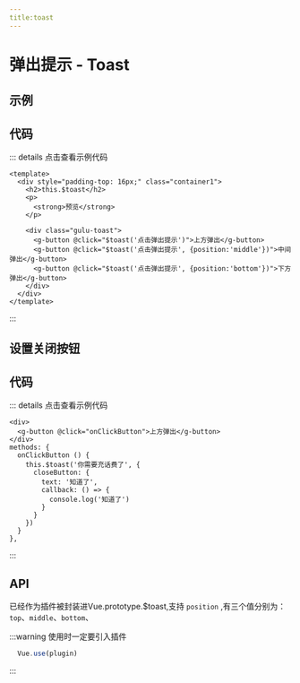 ```yaml
---
title:toast
---
```

# 弹出提示 - Toast 


## 示例

<ClientOnly>
  <toast-demos></toast-demos>
</ClientOnly>

## 代码

::: details 点击查看示例代码
```vue
<template>
  <div style="padding-top: 16px;" class="container1">
    <h2>this.$toast</h2>
    <p>
      <strong>预览</strong>
    </p>

    <div class="gulu-toast">
      <g-button @click="$toast('点击弹出提示')">上方弹出</g-button>
      <g-button @click="$toast('点击弹出提示', {position:'middle'})">中间弹出</g-button>
      <g-button @click="$toast('点击弹出提示', {position:'bottom'})">下方弹出</g-button>
    </div>
  </div>
</template>
```
:::


## 设置关闭按钮

<ClientOnly>
  <toast-demo2></toast-demo2>
</ClientOnly>

## 代码

::: details 点击查看示例代码
```vue
<div>
  <g-button @click="onClickButton">上方弹出</g-button>
</div>
methods: {
  onClickButton () {
    this.$toast('你需要充话费了', {
      closeButton: {
        text: '知道了',
        callback: () => {
          console.log('知道了')
        }
      }
    })
  }
},
```
:::

## API

已经作为插件被封装进Vue.prototype.$toast,支持 `position` ,有三个值分别为：`top`、`middle`、`bottom`、

:::warning
使用时一定要引入插件
```js
  Vue.use(plugin)
```
:::
